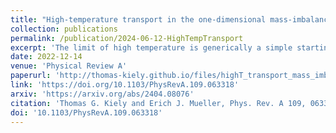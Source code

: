 ```yaml
---
title: "High-temperature transport in the one-dimensional mass-imbalanced Fermi-Hubbard model"
collection: publications
permalink: /publication/2024-06-12-HighTempTransport
excerpt: 'The limit of high temperature is generically a simple starting point for calculations, as the infinite-temperature state is well-understood. Dynamics at high temperatures, however, are not necessarily so simple. Motivated by the difficulty of achieving low temperatures in ultracold atom systems, here we study the high-temperature transport properties of a 1D Fermi-Hubbard model with a mass imbalance. We find that, by tuning the mass imbalance, the model interpolates between two distinct integrable limits: a perfect metal and an insulator. Neither of these are what one usually expects in a high-temperature system. Using infinite matrix product state techniques, we quantitatively determine signatures of these states and study how relaxation timescales evolve as the mass imbalance is varied.'
date: 2022-12-14
venue: 'Physical Review A'
paperurl: 'http://thomas-kiely.github.io/files/highT_transport_mass_imbalance_paper.pdf'
link: 'https://doi.org/10.1103/PhysRevA.109.063318'
arxiv: 'https://arxiv.org/abs/2404.08076'
citation: 'Thomas G. Kiely and Erich J. Mueller, Phys. Rev. A 109, 063318 (2024)'
doi: '10.1103/PhysRevA.109.063318'
---
```

<!-- This paper is about the number 1. The number 2 is left for future work.

[Download paper here](http://academicpages.github.io/files/paper1.pdf)

Recommended citation: T. G. Kiely and Erich J. Mueller, Phys. Rev. A 109, 063318 (2024) -->